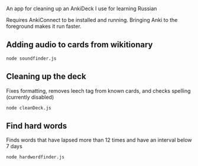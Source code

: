 An app for cleaning up an AnkiDeck I use for learning Russian

Requires AnkiConnect to be installed and running. Bringing Anki to the foreground makes it run faster.

## Adding audio to cards from wikitionary

```
node soundfinder.js
```

## Cleaning up the deck 

Fixes formatting, removes leech tag from known cards, and checks spelling (currently disabled)

```
node cleanDeck.js
```

## Find hard words

Finds words that have lapsed more than 12 times and have an interval below 7 days

```
node hardwordfinder.js
```

